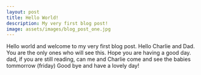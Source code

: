 ```yaml
---
layout: post
title: Hello World!
description: My very first blog post!
image: assets/images/blog_post_one.jpg
---
```


Hello world and welcome to my very first blog post. Hello Charlie and Dad. You are the only ones who will see this. Hope you are having a good day. dad, if you are still reading, can me and Charlie come and see the babies tommorrow (friday) Good bye and have a lovely day!
